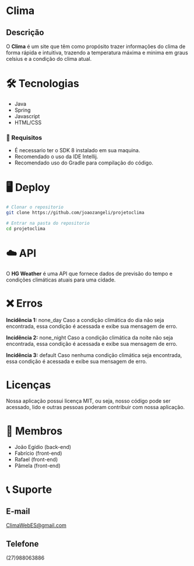 # Clima

##  Descrição
O **Clima** é um site que têm como propósito trazer informações do clima de forma rápida e intuitiva, trazendo a temperatura máxima e minima em graus celsius e a condição do clima atual.

# 🛠 Tecnologias
- Java
- Spring
- Javascript
- HTML/CSS

### 📝 Requisitos
- É necessario ter o SDK 8 instalado em sua maquina.
- Recomendado o uso da IDE Intellij.
- Recomendado uso do Gradle para compilação do código.

# 🖥️ Deploy
```bash
# Clonar o repositorio
git clone https://github.com/joaozangeli/projetoclima

# Entrar na pasta do repositorio
cd projetoclima
```

# ☁️ API
O **HG Weather** é uma API que fornece dados de previsão do tempo e condições climáticas atuais para uma cidade.

# ❌ Erros
**Incidência 1:** none_day Caso a condição climática do dia não seja encontrada, essa condição é acessada e exibe sua mensagem de erro.

**Incidência 2:** none_night Caso a condição climática da noite não seja encontrada, essa condição é acessada e exibe sua mensagem de erro.

**Incidência 3:** default Caso nenhuma condição climática seja encontrada, essa condição é acessada e exibe sua mensagem de erro.

# Licenças
Nossa aplicação possui licença MIT, ou seja, nosso código pode ser acessado, lido e outras pessoas poderam 
contribuir com nossa aplicação.

# 👤 Membros
- João Egídio (back-end)
- Fabrício (front-end)
- Rafael (front-end)
- Pâmela (front-end)

# 📞 Suporte
## E-mail
ClimaWebES@gmail.com

## Telefone
(27)988063886
